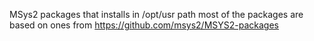 MSys2 packages that installs in /opt/usr path most of the packages are based on ones from https://github.com/msys2/MSYS2-packages
